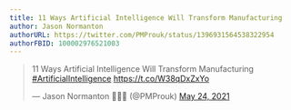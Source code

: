 ```yaml
---
title: 11 Ways Artificial Intelligence Will Transform Manufacturing
author: Jason Normanton 
authorURL: https://twitter.com/PMProuk/status/1396931564538322954
authorFBID: 100002976521003
---
```


<blockquote class="twitter-tweet"><p lang="en" dir="ltr">11 Ways Artificial Intelligence Will Transform Manufacturing <a href="https://twitter.com/hashtag/ArtificialIntelligence?src=hash&amp;ref_src=twsrc%5Etfw">#ArtificialIntelligence</a> <a href="https://t.co/W38qDxZxYo">https://t.co/W38qDxZxYo</a></p>&mdash; Jason Normanton 🤍💙💛 (@PMProuk) <a href="https://twitter.com/PMProuk/status/1396931564538322954?ref_src=twsrc%5Etfw">May 24, 2021</a></blockquote> <script async src="https://platform.twitter.com/widgets.js" charset="utf-8"></script>
